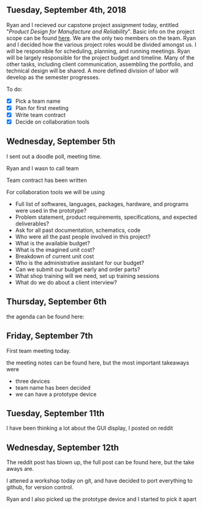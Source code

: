 ## Tuesday, September 4th, 2018
Ryan and I recieved our capstone project assignment today, entitled "*Product Design for Manufacture and Reliability*". Basic info on the project scope can be found [here](https://github.com/kcaisley/CropTop/blob/master/Documentation/project-statement.pdf). We are the only two members on the team. Ryan and I decided how the various project roles would be divided amongst us. I will be responsible for scheduling, planning, and running meetings. Ryan will be largely responsible for the project budget and timeline. Many of the other tasks, including client communication, assembling the portfolio, and technical design will be shared. A more defined division of labor will develop as the semester progresses.

To do:
- [x] Pick a team name
- [x] Plan for first meeting
- [x] Write team contract
- [x] Decide on collaboration tools

## Wednesday, September 5th
I sent out a doodle poll, meeting time.

Ryan and I wasn to call  team

Team contract has been written

For collaboration tools we will be using 


- Full list of softwares, languages, packages, hardware, and programs were used in the prototype?
- Problem statement, product requirements, specifications, and expected deliverables?
- Ask for all past documentation, schematics, code
- Who were all the past people involved in this project?
- What is the available budget?
- What is the imagined unit cost?
- Breakdown of current unit cost
- Who is the administrative assistant for our budget?
- Can we submit our budget early and order parts?
- What shop training will we need, set up training sessions
- What do we do about a client interview?

## Thursday, September 6th
the agenda can be found here:

## Friday, September 7th
First team meeting today.

the meeting notes can be found here, but the most important takeaways were
- three devices
- team name has been decided
- we can have a prototype device

## Tuesday, September 11th
I have been thinking a lot about the GUI display, I posted on reddit

## Wednesday, September 12th
The reddit post has blown up, the full post can be found here, but the take aways are.

I attened a workshop today on git, and have decided to port everything to github, for version control.

Ryan and I also picked up the prototype device and I started to pick it apart









